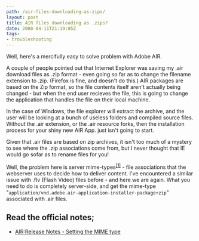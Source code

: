 ```yaml
---
path: /air-files-downloading-as-zips/
layout: post
title: AIR files downloading as .zips?
date: 2008-04-11T21:19:05Z
tags:
- troubleshooting
---
```


Well, here's a mercifully easy to solve problem with Adobe AIR.

A couple of people pointed out that  Internet Explorer was saving my .air download files as .zip format - even going so far as to change the filename extension to .zip.  (Firefox is fine, and doesn't do this.)  AIR packages are based on the Zip format, so the file contents itself aren't actually being changed - but when the end user recieves the file, this is going to change the application that handles the file on their local machine.

In the case of Windows, the file explorer will extract the archive, and the user will be looking at a bunch of useless folders and compiled source files.  Without the .air extension, or the .air resource forks, then the installation process for your shiny new AIR App. just isn't going to start.

Given that .air files are based on zip archives, it isn't too much of a mystery to see where the .zip associations come from, but I never thought that IE would go sofar as to rename files for you!

Well, the problem here is server mime-types<sup><a href="http://en.wikipedia.org/wiki/Internet_media_type">[1]</a></sup> - file associations that the webserver uses to decide how to deliver content.  I've encountered a similar issue with .flv (Flash Video) files before - and here we are again.  What you need to do is completely server-side, and get the mime-type "<code>application/vnd.adobe.air-application-installer-package+zip</code>" associated with .air files.
<h2>Read the official notes;</h2>
<ul>
	<li><a href="http://labs.adobe.com/wiki/index.php/AIR:Release_Notes#Setting_the_MIME_type_on_your_Web_server_for_AIR_applications">AIR:Release Notes - Setting the MIME type</a></li>
</ul>
